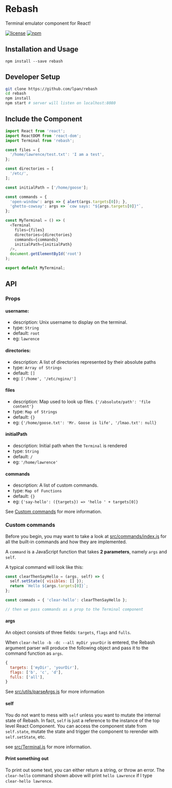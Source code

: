 # Rebash
Terminal emulator component for React!

[![license](https://img.shields.io/github/license/mashape/apistatus.svg?style=flat-square)](https://github.com/lpan/rebash/blob/master/LICENSE)
[![npm](https://img.shields.io/npm/dm/localeval.svg?style=flat-square)](https://www.npmjs.com/package/rebash)


## Installation and Usage
```
npm install --save rebash
```

## Developer Setup
```bash
git clone https://github.com/lpan/rebash
cd rebash
npm install
npm start # server will listen on localhost:8080
```

## Include the Component

```javascript
import React from 'react';
import ReactDOM from 'react-dom';
import Terminal from 'rebash';

const files = {
  '/home/lawrence/test.txt': 'I am a test',
};

const directories = [
  '/etc/',
];

const initialPath = ['/home/goose'];

const commands = {
  'open-window': args => { alert(args.targets[0]); },
  'ghetto-cowsay': args => `cow says: "${args.targets[0]}"`,
};

const MyTerminal = () => (
  <Terminal
    files={files}
    directories={directories}
    commands={commands}
    initialPath={initialPath}
  />,
  document.getElementById('root')
);

export default MyTerminal;
```

## API

### Props

#### username:

- description: Unix username to display on the terminal.
- type: `String`
- default: `root`
- eg: `lawrence`

#### directories:

- description: A list of directories represented by their absolute paths
- type: `Array of Strings`
- default: `[]`
- eg: `['/home', '/etc/nginx/']`

#### files

- description: Map used to look up files. `{'/absolute/path': 'file content'}`
- type: `Map of Strings`
- default: `{}`
- eg: `{'/home/goose.txt': 'Mr. Goose is life', '/lmao.txt': null}`

#### initialPath

- description: Initial path when the `Terminal` is rendered
- type: `String`
- default: `/`
- eg: `'/home/lawrence'`

#### commands

- description: A list of custom commands.
- type: `Map of Functions`
- default: `{}`
- eg: `{'say-hello': ({targets}) => 'hello ' + targets[0]}`

See
[Custom commands](https://github.com/lpan/rebash#custom-commands) for more information.

### Custom commands
Before you begin, you may want to take a look at
[src/commands/index.js](src/commands/index.js) for all the built-in commands and
how they are implemented.

A `command` is a JavaScript function that takes **2 parameters**, namely `args` and
`self`.

A typical command will look like this:
```javascript
const clearThenSayHello = (args, self) => {
  self.setState({ visibles: [] });
  return `Hello ${args.targets[0]}`;
};

const commads = { 'clear-hello': clearThenSayHello };

// then we pass commands as a prop to the Terminal component
```

#### args
An object consists of three fields: `targets`, `flags` and `fulls`.

When `clear-hello -b -dc --all myDir yourDir` is entered, the Rebash argument
parser will produce the following object and pass it to the command function as
`args`.

```javascript
{
  targets: ['myDir', 'yourDir'],
  flags: ['b', 'c', 'd'],
  fulls: ['all'],
}
```

See [src/utils/parseArgs.js](src/utils/parseArgs.js) for more information

#### self
You do not want to mess with `self` unless you want to mutate the internal state
of Rebash. In fact, `self` is just a reference to the instance of the
top level React Component. You can access the component state from `self.state`,
mutate the state and trigger the component to rerender with `self.setState`,
etc.

see [src/Terminal.js](src/Terminal.js) for more information.

#### Print something out
To print out some text, you can either return a string, or throw an error. The
`clear-hello` command shown above will print `hello Lawrence` if I type `clear-hello
lawrence`.
